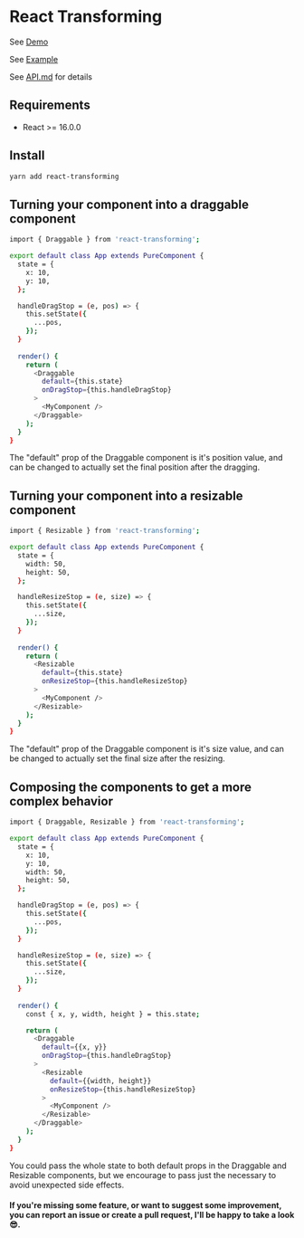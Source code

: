 # React Transforming

See [Demo](https://danilolucasmd.github.io/react-transforming-example)

See [Example](https://github.com/danilolucasmd/react-transforming-example)

See [API.md](https://github.com/danilolucasmd/react-transforming/blob/master/API.md) for details

## Requirements

* React >= 16.0.0

## Install

```bash
yarn add react-transforming
```

## Turning your component into a draggable component

```bash
import { Draggable } from 'react-transforming';

export default class App extends PureComponent {
  state = {  
    x: 10, 
    y: 10, 
  };

  handleDragStop = (e, pos) => {
    this.setState({
      ...pos,
    });
  }
  
  render() {
    return (
      <Draggable
        default={this.state}
        onDragStop={this.handleDragStop}
      >
        <MyComponent />
      </Draggable>
    );
  }
}
```
The "default" prop of the Draggable component is it's position value, and can be changed to actually set the final position after the dragging. 

## Turning your component into a resizable component

```bash
import { Resizable } from 'react-transforming';

export default class App extends PureComponent {
  state = {  
    width: 50, 
    height: 50, 
  };

  handleResizeStop = (e, size) => {
    this.setState({
      ...size,
    });
  }
  
  render() {
    return (
      <Resizable
        default={this.state}
        onResizeStop={this.handleResizeStop}
      >
        <MyComponent />
      </Resizable>
    );
  }
}
```
The "default" prop of the Draggable component is it's size value, and can be changed to actually set the final size after the resizing. 

## Composing the components to get a more complex behavior

```bash
import { Draggable, Resizable } from 'react-transforming';

export default class App extends PureComponent {
  state = {  
    x: 10,
    y: 10,
    width: 50, 
    height: 50, 
  };

  handleDragStop = (e, pos) => {
    this.setState({
      ...pos,
    });
  }

  handleResizeStop = (e, size) => {
    this.setState({
      ...size,
    });
  }
  
  render() {
    const { x, y, width, height } = this.state;

    return (
      <Draggable
        default={{x, y}}
        onDragStop={this.handleDragStop}
      >
        <Resizable
          default={{width, height}}
          onResizeStop={this.handleResizeStop}
        >
          <MyComponent />
        </Resizable>
      </Draggable>
    );
  }
}
```
You could pass the whole state to both default props in the Draggable and Resizable components, but we encourage to pass just the necessary to avoid unexpected side effects. 

#### If you're missing some feature, or want to suggest some improvement, you can report an issue or create a pull request, I'll be happy to take a look 😎.